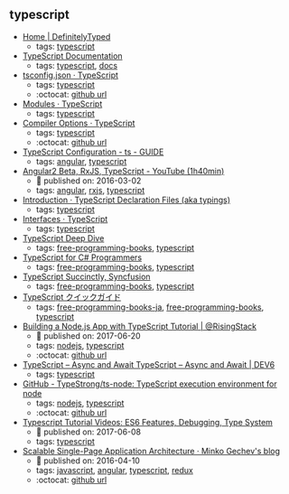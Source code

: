 typescript 
---
* [Home | DefinitelyTyped](http://definitelytyped.org/)
    * tags: [typescript](../tags/typescript.md)
* [TypeScript Documentation](https://www.typescriptlang.org/docs/index.html)
    * tags: [typescript](../tags/typescript.md), [docs](../tags/docs.md)
* [tsconfig.json · TypeScript      ](https://www.typescriptlang.org/docs/handbook/tsconfig-json.html)
    * tags: [typescript](../tags/typescript.md)
    * :octocat: [github url](https://github.com/Microsoft/TypeScript)
* [Modules · TypeScript      ](https://www.typescriptlang.org/docs/handbook/modules.html)
    * tags: [typescript](../tags/typescript.md)
* [Compiler Options · TypeScript      ](https://www.typescriptlang.org/docs/handbook/compiler-options.html)
    * tags: [typescript](../tags/typescript.md)
    * :octocat: [github url](https://github.com/Microsoft/TypeScript)
* [TypeScript Configuration - ts - GUIDE](https://angular.io/docs/ts/latest/guide/typescript-configuration.html)
    * tags: [angular](../tags/angular.md), [typescript](../tags/typescript.md)
* [Angular2 Beta, RxJS, TypeScript - YouTube (1h40min)](https://youtu.be/R62iQvZ0bdQ?t=1633)
    * :calendar: published on: 2016-03-02
    * tags: [angular](../tags/angular.md), [rxjs](../tags/rxjs.md), [typescript](../tags/typescript.md)
* [Introduction · TypeScript  Declaration Files (aka typings)](https://www.typescriptlang.org/docs/handbook/declaration-files/introduction.html)
    * tags: [typescript](../tags/typescript.md)
* [Interfaces · TypeScript      ](https://www.typescriptlang.org/docs/handbook/interfaces.html)
    * tags: [typescript](../tags/typescript.md)
* [TypeScript Deep Dive](https://basarat.gitbooks.io/typescript/)
    * tags: [free-programming-books](../tags/free-programming-books.md), [typescript](../tags/typescript.md)
* [TypeScript for C# Programmers](http://www.infoq.com/minibooks/typescript-c-sharp-programmers)
    * tags: [free-programming-books](../tags/free-programming-books.md), [typescript](../tags/typescript.md)
* [TypeScript Succinctly, Syncfusion](https://www.syncfusion.com/resources/techportal/ebooks/typescript)
    * tags: [free-programming-books](../tags/free-programming-books.md), [typescript](../tags/typescript.md)
* [TypeScript クイックガイド](http://phyzkit.net/typescript/)
    * tags: [free-programming-books-ja](../tags/free-programming-books-ja.md), [free-programming-books](../tags/free-programming-books.md), [typescript](../tags/typescript.md)
* [Building a Node.js App with TypeScript Tutorial | @RisingStack](https://blog.risingstack.com/building-a-node-js-app-with-typescript-tutorial/)
    * :calendar: published on: 2017-06-20
    * tags: [nodejs](../tags/nodejs.md), [typescript](../tags/typescript.md)
    * :octocat: [github url](https://github.com/RisingStack/node-typescript-starter)
* [TypeScript – Async and Await TypeScript – Async and Await | DEV6](https://www.dev6.com/TypeScriptAsyncandAwait)
    * tags: [typescript](../tags/typescript.md)
* [GitHub - TypeStrong/ts-node: TypeScript execution environment for node](https://github.com/TypeStrong/ts-node)
    * tags: [nodejs](../tags/nodejs.md), [typescript](../tags/typescript.md)
    * :octocat: [github url](https://github.com/TypeStrong/ts-node)
* [Typescript Tutorial Videos: ES6 Features, Debugging, Type System](http://blog.angular-university.io/why-typescript-video-list/)
    * :calendar: published on: 2017-06-08
    * tags: [typescript](../tags/typescript.md)
* [Scalable Single-Page Application Architecture · Minko Gechev's blog](http://blog.mgechev.com/2016/04/10/scalable-javascript-single-page-app-angular2-application-architecture/)
    * :calendar: published on: 2016-04-10
    * tags: [javascript](../tags/javascript.md), [angular](../tags/angular.md), [typescript](../tags/typescript.md), [redux](../tags/redux.md)
    * :octocat: [github url](https://github.com/mgechev/scalable-architecture-demo)

